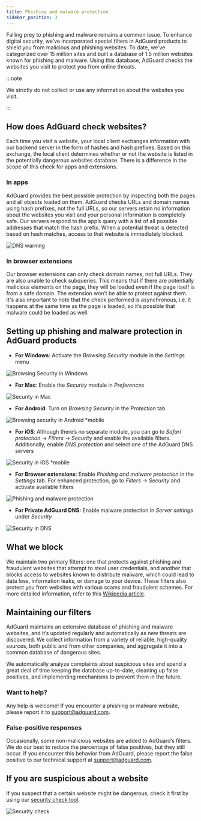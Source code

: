 ```yaml
---
title: Phishing and malware protection
sidebar_position: 3
---
```


Falling prey to phishing and malware remains a common issue. To enhance digital security, we’ve incorporated special filters in AdGuard products to shield you from malicious and phishing websites. To date, we’ve categorized over 15 million sites and built a database of 1.5 million websites known for phishing and malware. Using this database, AdGuard checks the websites you visit to protect you from online threats.

:::note

We strictly do not collect or use any information about the websites you visit.

:::

## How does AdGuard check websites?

Each time you visit a website, your local client exchanges information with our backend server in the form of hashes and hash prefixes. Based on this exchange, the local client determines whether or not the website is listed in the potentially dangerous websites database. There is a difference in the scope of this check for apps and extensions.

### In apps

AdGuard provides the best possible protection by inspecting both the pages and all objects loaded on them. AdGuard checks URLs and domain names using hash prefixes, not the full URLs, so our servers retain no information about the websites you visit and your personal information is completely safe. Our servers respond to the app’s query with a list of all possible addresses that match the hash prefix. When a potential threat is detected based on hash matches, access to that website is immediately blocked.

![DNS warning](https://cdn.adtidy.org/content/kb/ad_blocker/general/bs_diana.png)

### In browser extensions

Our browser extensions can only check domain names, not full URLs. They are also unable to check subqueries. This means that if there are potentially malicious elements on the page, they will be loaded even if the page itself is from a safe domain. The extension won’t be able to protect against them. It's also important to note that the check performed is asynchronous, i.e. it happens at the same time as the page is loaded, so it’s possible that malware could be loaded as well.

## Setting up phishing and malware protection in AdGuard products

- **For Windows**: Activate the *Browsing Security* module in the *Settings* menu

![Browsing Security in Windows](https://cdn.adtidy.org/content/kb/ad_blocker/general/windows.png)

- **For Mac**: Enable the *Security* module in *Preferences*

![Security in Mac](https://cdn.adtidy.org/content/kb/ad_blocker/general/bs_mac.png)

- **For Android**: Turn on *Browsing Security* in the *Protection* tab

![Browsing security in Android *mobile](https://cdn.adtidy.org/content/kb/ad_blocker/general/bs_android.png)

- **For iOS**: Although there’s no separate module, you can go to *Safari protection* → *Filters* → *Security* and enable the available filters. Additionally, enable *DNS protection* and select one of the AdGuard DNS servers

![Security in iOS *mobile](https://cdn.adtidy.org/content/kb/ad_blocker/general/bs_ios.jpg)

- **For Browser extensions**: Enable *Phishing and malware protection* in the *Settings* tab. For enhanced protection, go to *Filters* → *Security* and activate available filters

![Phishing and malware protection](https://cdn.adtidy.org/content/kb/ad_blocker/general/extension_protection.png)

- **For Private AdGuard DNS:** Enable malware protection in *Server settings* under *Security*

![Security in DNS](https://cdn.adtidy.org/content/kb/ad_blocker/general/bs_dns.png)

## What we block

We maintain two primary filters: one that protects against phishing and fraudulent websites that attempt to steal user credentials, and another that blocks access to websites known to distribute malware, which could lead to data loss, information leaks, or damage to your device. These filters also protect you from websites with various scams and fraudulent schemes. For more detailed information, refer to this [Wikipedia article](https://en.wikipedia.org/wiki/Phishing).

## Maintaining our filters

AdGuard maintains an extensive database of phishing and malware websites, and it’s updated regularly and automatically as new threats are discovered. We collect information from a variety of reliable, high-quality sources, both public and from other companies, and aggregate it into a common database of dangerous sites.

We automatically analyze complaints about suspicious sites and spend a great deal of time keeping the database up-to-date, cleaning up false positives, and implementing mechanisms to prevent them in the future.

### Want to help?

Any help is welcome! If you encounter a phishing or malware website, please report it to <support@adguard.com>.

### False-positive responses

Occasionally, some non-malicious websites are added to AdGuard’s filters. We do our best to reduce the percentage of false positives, but they still occur. If you encounter this behavior from AdGuard, please report the false positive to our technical support at <support@adguard.com>.

## If you are suspicious about a website

If you suspect that a certain website might be dangerous, check it first by using our [security check tool](https://reports.adguard.com/welcome.html).

![Security check](https://cdn.adtidy.org/content/kb/ad_blocker/general/site_warning.png)
